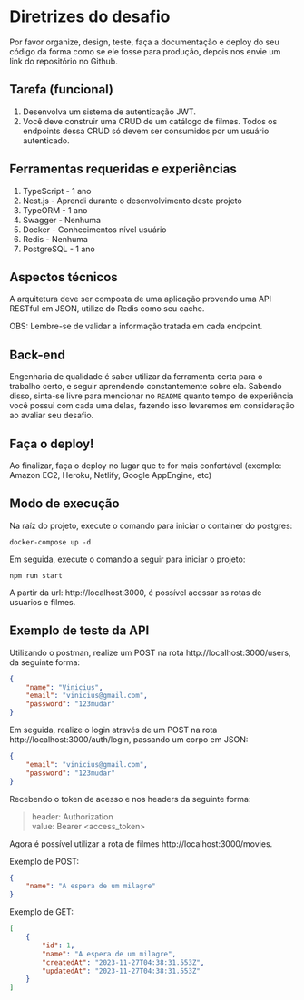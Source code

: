 Diretrizes do desafio
===========================

Por favor organize, design, teste, faça a documentação e deploy do seu código da forma como se ele fosse para produção, depois nos envie um link do repositório no Github.

Tarefa (funcional)
---------------

1. Desenvolva um sistema de autenticação JWT.
2. Você deve construir uma CRUD de um catálogo de filmes. Todos os endpoints dessa CRUD só devem ser consumidos por um usuário autenticado.

Ferramentas requeridas e experiências
---------------

1. TypeScript - 1 ano
2. Nest.js - Aprendi durante o desenvolvimento deste projeto
3. TypeORM - 1 ano
4. Swagger - Nenhuma
5. Docker - Conhecimentos nível usuário
6. Redis - Nenhuma
7. PostgreSQL - 1 ano

Aspectos técnicos
---------------

A arquitetura deve ser composta de uma aplicação provendo uma API RESTful em JSON, utilize do Redis como seu cache.

OBS: Lembre-se de validar a informação tratada em cada endpoint.

Back-end
---------------

Engenharia de qualidade é saber utilizar da ferramenta certa para o trabalho certo, e seguir aprendendo constantemente sobre ela. Sabendo disso, sinta-se livre para mencionar no `README` quanto tempo de experiência você possui com cada uma delas, fazendo isso levaremos em consideração ao avaliar seu desafio. 

Faça o deploy!
---------------

Ao finalizar, faça o deploy no lugar que te for mais confortável (exemplo: Amazon EC2, Heroku, Netlify, Google AppEngine, etc)

Modo de execução
---------------

Na raíz do projeto, execute o comando para iniciar o container do postgres:
```
docker-compose up -d
```

Em seguida, execute o comando a seguir para iniciar o projeto:
```
npm run start
```

A partir da url: http://localhost:3000, é possível acessar as rotas de usuarios e filmes.

Exemplo de teste da API
---------------

Utilizando o postman, realize um POST na rota http://localhost:3000/users, da seguinte forma:
```json
{
	"name": "Vinicius",
	"email": "vinicius@gmail.com",
	"password": "123mudar"
}
```

Em seguida, realize o login através de um POST na rota http://localhost:3000/auth/login, passando um corpo em JSON:

```json
{
	"email": "vinicius@gmail.com",
	"password": "123mudar"
}
```

Recebendo o token de acesso e nos headers da seguinte forma:

> header: Authorization <br>
> value: Bearer <access_token>

Agora é possível utilizar a rota de filmes http://localhost:3000/movies.

Exemplo de POST:
```json
{
	"name": "A espera de um milagre"
}
```
Exemplo de GET:
```json
[
    {
		"id": 1,
		"name": "A espera de um milagre",
		"createdAt": "2023-11-27T04:38:31.553Z",
		"updatedAt": "2023-11-27T04:38:31.553Z"
	}
]
```

